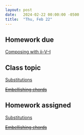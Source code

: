 ```yaml
---
layout: post
date:   2024-02-22 00:00:00 -0500
title:  "Thu, Feb 22"
---
```


## Homework due

[Composing with ii–V–I](https://viva.pressbooks.pub/openmusictheory/chapter/ii-v-i/#assignments)

## Class topic

[Substitutions](https://viva.pressbooks.pub/openmusictheory/chapter/substitutions/)

~~[Embellishing chords](https://viva.pressbooks.pub/openmusictheory/chapter/jazz-embellishing-chords/)~~

## Homework assigned

[Substitutions](https://viva.pressbooks.pub/openmusictheory/chapter/substitutions/#assignments)

~~[Embellishing chords](https://viva.pressbooks.pub/openmusictheory/chapter/jazz-embellishing-chords/#assignments)~~

